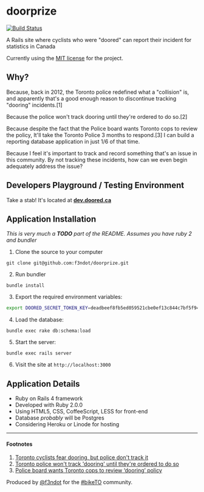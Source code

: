 doorprize
=========

[![Build Status](https://travis-ci.org/f3ndot/doorprize.png)](https://travis-ci.org/f3ndot/doorprize)

A Rails site where cyclists who were "doored" can report their incident for statistics in Canada

Currently using the [MIT license](LICENSE) for the project.

Why?
----

Because, back in 2012, the Toronto police redefined what a "collision" is, and apparently that's a good enough reason to discontinue tracking "dooring" incidents.[1]

Because the police won't track dooring until they're ordered to do so.[2]

Because despite the fact that the Police board wants Toronto cops to review the policy, It'll take the Toronto Police 3 months to respond.[3] I can build a reporting database application in just 1/6 of that time.

Because I feel it's important to track and record something that's an issue in this community. By not tracking these incidents, how can we even begin adequately address the issue?

Developers Playground / Testing Environment
-------------------------------------------

Take a stab! It's located at __[dev.doored.ca](http://dev.doored.ca/)__

Application Installation
------------------------

*This is very much a __TODO__ part of the README. Assumes you have ruby 2 and bundler*

1. Clone the source to your computer

```
git clone git@github.com:f3ndot/doorprize.git
```

2. Run bundler

```
bundle install
```

3. Export the required environment variables:

```bash
export DOORED_SECRET_TOKEN_KEY=deadbeef8fb5ed059521cbe0ef13c844c7bf5f94d5d1ad051c349d87dab2ec073951619db6aac20438cc5e884c6b7e20758ef672343bf02411e99c229c4fd480
```

4. Load the database:

```
bundle exec rake db:schema:load
```

5. Start the server:

```
bundle exec rails server
```

6. Visit the site at `http://localhost:3000`

Application Details
-------------------

- Ruby on Rails 4 framework
- Developed with Ruby 2.0.0
- Using HTML5, CSS, CoffeeScript, LESS for front-end
- Database *probably* will be Postgres
- Considering Heroku or Linode for hosting

* * *

#### Footnotes ####

1. [Toronto cyclists fear dooring, but police don't track it](http://www.thestar.com/news/gta/transportation/2013/06/25/toronto_cyclists_fear_dooring_but_police_dont_track_it.html)
2. [Toronto police won't track 'dooring' until they're ordered to do so](http://www.thestar.com/news/gta/2013/08/06/toronto_police_wont_track_dooring_until_theyre_ordered_to_do_so.html)
3. [Police board wants Toronto cops to review ‘dooring’ policy](http://www.thestar.com/news/gta/2013/08/06/police_board_wants_toronto_cops_to_review_dooring_policy.html)

Produced by [@f3ndot](http://www.justinbull.ca) for the [#bikeTO](https://www.twitter.com/search?q=%23BikeTO) community.